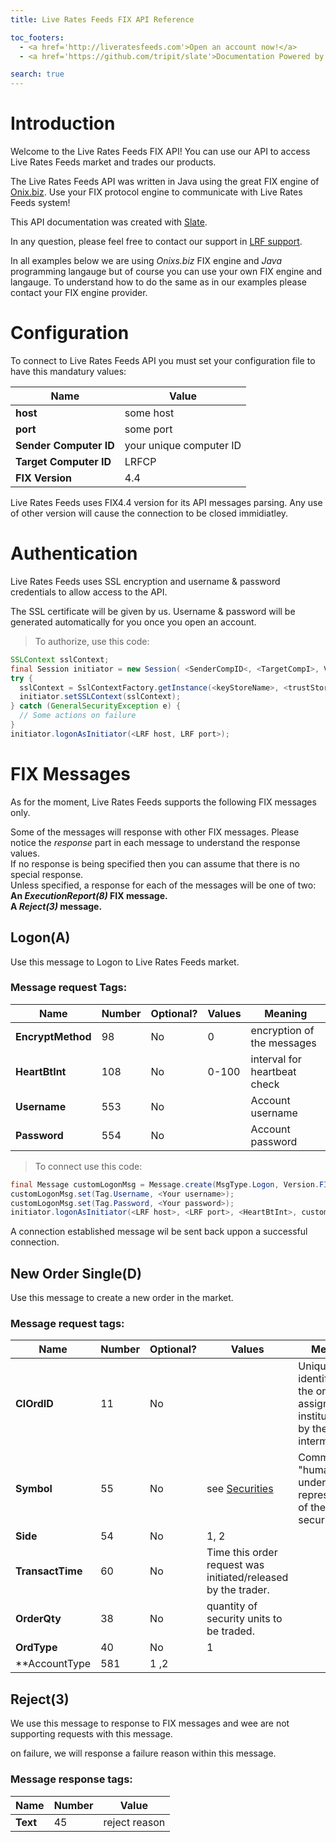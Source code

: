 ```yaml
---
title: Live Rates Feeds FIX API Reference

toc_footers:
  - <a href='http://liveratesfeeds.com'>Open an account now!</a>
  - <a href='https://github.com/tripit/slate'>Documentation Powered by Slate</a>

search: true
---
```


# Introduction

Welcome to the Live Rates Feeds FIX API!
You can use our API to access Live Rates Feeds market and trades our products.

The Live Rates Feeds API was written in Java using the great FIX engine
of [Onix.biz](http://www.onixs.biz/).
Use your FIX protocol engine to communicate with Live Rates Feeds system!

This API documentation was created with [Slate](https://github.com/tripit/slate).

In any question, please feel free to contact our support in [LRF support](tech@liveratesfeeds.com).

<aside class="notice">
In all examples below we are using <i>Onixs.biz</i> FIX engine and <i>Java</i> programming langauge but of course you can use your own FIX engine and langauge.
To understand how to do the same as in our examples please contact your FIX engine provider.
</aside>

# Configuration

To connect to Live Rates Feeds API you must set your configuration file to have this mandatury values:

Name | Value
---- | -----
**host** | some host
**port** | some port 
**Sender Computer ID** | your unique computer ID
**Target Computer ID** | LRFCP
**FIX Version** | 4.4

<aside class="warning">
  Live Rates Feeds uses FIX4.4 version for its API messages parsing.
  Any use of other version will cause the connection to be closed immidiatley.
</aside>

# Authentication

Live Rates Feeds uses SSL encryption and username & password credentials to allow access to the API.

The SSL certificate will be given by us.
Username & password will be generated automatically for you once you open an account.

> To authorize, use this code:

```java
SSLContext sslContext;
final Session initiator = new Session( <SenderCompID<, <TargetCompI>, Version.FIX44);
try {
  sslContext = SslContextFactory.getInstance(<keyStoreName>, <trustStoreName>, <keyPassword>, <keyStorePassword>, <trustStorePassword>);
  initiator.setSSLContext(sslContext);
} catch (GeneralSecurityException e) {
  // Some actions on failure
} 
initiator.logonAsInitiator(<LRF host, LRF port>);
```

# FIX Messages

As for the moment, Live Rates Feeds supports the following FIX messages only.

<aside class="notice">
  Some of the messages will response with other FIX messages.
  Please notice the <i>response</i> part in each message to understand the response values.
</aside>
<aside class="notice">
  If no response is being specified then you can assume that there is no special response.
</aside>
<aside class="notice">
  Unless specified, a response for each of the messages will be one of two:
  <aside class="success"><b>An <i>ExecutionReport(8)</i> FIX message.</b></aside>
  <aside class="warning"><b>A <i>Reject(3)</i> message.</b></aside>
</aside>

## Logon(A)

Use this message to Logon to Live Rates Feeds market. 

### Message request Tags:

Name | Number | Optional? | Values | Meaning
---- | ------ | --------- | ------ | ------- 
**EncryptMethod** | 98 | No | 0 | encryption of the messages
**HeartBtInt** | 108 | No | 0-100 | interval for heartbeat check
**Username** | 553 | No | | Account username
**Password** | 554 | No | | Account password

>To connect use this code:

```java
final Message customLogonMsg = Message.create(MsgType.Logon, Version.FIX44); 
customLogonMsg.set(Tag.Username, <Your username>);
customLogonMsg.set(Tag.Password, <Your password>); 
initiator.logonAsInitiator(<LRF host>, <LRF port>, <HeartBtInt>, customLogonMsg);
```

<aside class="success">
  A connection established message wil be sent back uppon a successful connection.
</aside>

## New Order Single(D)

Use this message to create a new order in the market.

### Message request tags:

Name | Number | Optional? | Values | Meaning
---- | ------ | --------- | ------ | ------- 
**ClOrdID** | 11 | No | |Unique identifier of the order as assigned by institution or by the intermediary
**Symbol** | 55 | No | see [Securities](#) | Common, "human understood" representation of the security.
**Side** | 54 | No | 1, 2 | 
**TransactTime** | 60 | No | Time this order request was initiated/released by the trader.
**OrderQty** | 38 | No | quantity of security units to be traded.
**OrdType** | 40 | No | 1 |
**AccountType | 581 | 1 ,2 | 

## Reject(3)

<aside class="notice">
  We use this message to response to FIX messages and wee are not supporting requests with this message.
</aside>

on failure, we will response a failure reason within this message.

### Message response tags: 

Name | Number | Value
---- | ------ | -----
**Text** | 45 | reject reason